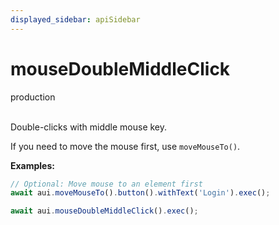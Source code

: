 ```yaml
---
displayed_sidebar: apiSidebar
---
```

# mouseDoubleMiddleClick
<span class="theme-doc-version-badge badge badge--success">production</span><br/><br/>

Double-clicks with middle mouse key.

If you need to move the mouse first, use `moveMouseTo()`.

**Examples:**
```typescript
// Optional: Move mouse to an element first
await aui.moveMouseTo().button().withText('Login').exec();

await aui.mouseDoubleMiddleClick().exec();
```

